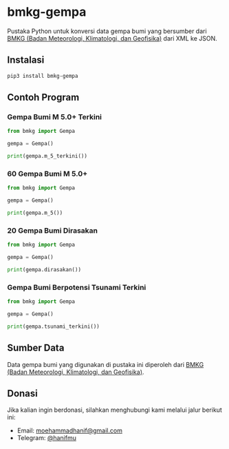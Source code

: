 # bmkg-gempa

Pustaka Python untuk konversi data gempa bumi yang bersumber dari [BMKG (Badan Meteorologi, Klimatologi, dan Geofisika)](https://www.bmkg.go.id/) dari XML ke JSON.

## Instalasi

```bash
pip3 install bmkg-gempa
```

## Contoh Program

### Gempa Bumi M 5.0+ Terkini

```python
from bmkg import Gempa

gempa = Gempa()

print(gempa.m_5_terkini())
```

### 60 Gempa Bumi M 5.0+

```python
from bmkg import Gempa

gempa = Gempa()

print(gempa.m_5())
```

### 20 Gempa Bumi Dirasakan

```python
from bmkg import Gempa

gempa = Gempa()

print(gempa.dirasakan())

```

### Gempa Bumi Berpotensi Tsunami Terkini

```python
from bmkg import Gempa

gempa = Gempa()

print(gempa.tsunami_terkini())
```

## Sumber Data

Data gempa bumi yang digunakan di pustaka ini diperoleh dari [BMKG (Badan Meteorologi, Klimatologi, dan Geofisika)](https://www.bmkg.go.id/).

## Donasi

Jika kalian ingin berdonasi, silahkan menghubungi kami melalui jalur berikut ini:

- Email: moehammadhanif@gmail.com
- Telegram: [@hanifmu](https://t.me/hanifmu)
